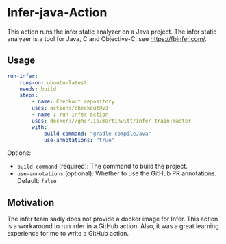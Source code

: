 # Infer-java-Action

This action runs the infer static analyzer on a Java project.
The infer static analyzer is a tool for Java, C and Objective-C, see https://fbinfer.com/.

## Usage
```yml
run-infer:
	runs-on: ubuntu-latest
	needs: build
	steps:
		- name: Checkout repository
		uses: actions/checkout@v3
		- name : run infer action
		uses: docker://ghcr.io/martinwitt/infer-train:master
		with:
			build-command: "gradle compileJava"
			use-annotations: "true"
```

Options:

- `build-command` (required): The command to build the project.
- `use-annotations` (optional): Whether to use the GitHub PR annotations. Default: `false`


## Motivation

The infer team sadly does not provide a docker image for Infer. This action is a workaround to run infer in a GitHub action.
Also, it was a great learning experience for me to write a GitHub action.
